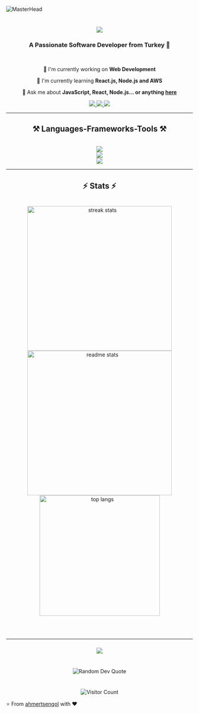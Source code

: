 ![MasterHead](https://mir-s3-cdn-cf.behance.net/project_modules/max_1200/79731568097599.5b50bca477735.jpg)

<h1 align="center">
    <img src="https://readme-typing-svg.herokuapp.com/?font=Righteous&size=35&center=true&vCenter=true&width=500&height=70&duration=4000&lines=Hi+There!+👋;+I'm+Ahmet+Mert+Şengöl!;" />
</h1>

<h3 align="center">A Passionate Software Developer from Turkey 🚀</h3>

<br/>

<div align="center">
 
 🔭 I'm currently working on **Web Development**
 
 🌱 I'm currently learning **React.js, Node.js and AWS**

 💬 Ask me about **JavaScript, React, Node.js... or anything [here](https://github.com/ahmertsengol/ahmertsengol/issues)**

 </div>

<div align="center"> 
  <a href="mailto:[21sandn21@gmail.com]">
    <img src="https://img.shields.io/badge/Gmail-333333?style=for-the-badge&logo=gmail&logoColor=red" />
  </a>
  <a href="[[YOUR_LINKEDIN](https://www.linkedin.com/in/ahmertsengol/)]" target="_blank">
    <img src="https://img.shields.io/badge/LinkedIn-0077B5?style=for-the-badge&logo=linkedin&logoColor=white" />
  </a>
  <a href="[MyPortfolio](https://github.com/ahmertsengol/MyPortfolio)" target="_blank">
     <img src="https://img.shields.io/badge/Portfolio-FF5722?style=for-the-badge&logo=todoist&logoColor=white" />
  </a>
</div>

 <hr/>
 
<h2 align="center">⚒️ Languages-Frameworks-Tools ⚒️</h2>
<br/>
<div align="center">
    <img src="https://skillicons.dev/icons?i=javascript,typescript,react,nodejs,python,java" /><br>
    <img src="https://skillicons.dev/icons?i=html,css,bootstrap,mongodb,mysql,docker" /><br>
    <img src="https://skillicons.dev/icons?i=vscode,github,git,aws,postman,figma" />
</div>




<hr/>

<h2 align="center">⚡ Stats ⚡</h2>
<br>
<div align=center>
  <img width=390 src="https://github-readme-streak-stats-salesp07.vercel.app/?user=ahmertsengol&count_private=true&theme=react&border_radius=10" alt="streak stats"/>
  <img width=390 src="https://github-readme-stats-salesp07.vercel.app/api?username=ahmertsengol&count_private=true&show_icons=true&theme=react&rank_icon=github&border_radius=10" alt="readme stats" />
  <br/>
  <img width=325 align="center" src="https://github-readme-stats-salesp07.vercel.app/api/top-langs/?username=ahmertsengol&hide=HTML&langs_count=8&layout=compact&theme=react&border_radius=10&size_weight=0.5&count_weight=0.5&exclude_repo=github-readme-stats" alt="top langs" />
</div>

<br/><br/>

<hr/>

<h3 align="center">
    <img src="https://readme-typing-svg.herokuapp.com/?font=Righteous&size=25&center=true&vCenter=true&width=500&height=70&duration=4000&lines=Thanks+for+visiting!+✌️;Send+me+a+message+on+LinkedIn!;I'm+always+down+to+collab+:)">
</h3>

#

<div align="center">
<img src="https://quotes-github-readme.vercel.app/api?type=horizontal&theme=tokyonight" alt="Random Dev Quote"/>
</div>

#

<div align="center">
<img src="https://profile-counter.glitch.me/ahmertsengol/count.svg" alt="Visitor Count"/>
</div>

⭐️ From [ahmertsengol](https://github.com/ahmertsengol) with ❤️ 
